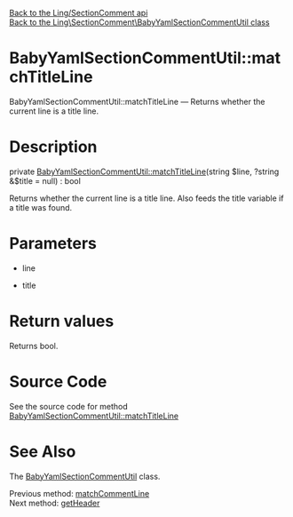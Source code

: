 [Back to the Ling/SectionComment api](https://github.com/lingtalfi/SectionComment/blob/master/doc/api/Ling/SectionComment.md)<br>
[Back to the Ling\SectionComment\BabyYamlSectionCommentUtil class](https://github.com/lingtalfi/SectionComment/blob/master/doc/api/Ling/SectionComment/BabyYamlSectionCommentUtil.md)


BabyYamlSectionCommentUtil::matchTitleLine
================



BabyYamlSectionCommentUtil::matchTitleLine — Returns whether the current line is a title line.




Description
================


private [BabyYamlSectionCommentUtil::matchTitleLine](https://github.com/lingtalfi/SectionComment/blob/master/doc/api/Ling/SectionComment/BabyYamlSectionCommentUtil/matchTitleLine.md)(string $line, ?string &$title = null) : bool




Returns whether the current line is a title line.
Also feeds the title variable if a title was found.




Parameters
================


- line

    

- title

    


Return values
================

Returns bool.








Source Code
===========
See the source code for method [BabyYamlSectionCommentUtil::matchTitleLine](https://github.com/lingtalfi/SectionComment/blob/master/BabyYamlSectionCommentUtil.php#L288-L295)


See Also
================

The [BabyYamlSectionCommentUtil](https://github.com/lingtalfi/SectionComment/blob/master/doc/api/Ling/SectionComment/BabyYamlSectionCommentUtil.md) class.

Previous method: [matchCommentLine](https://github.com/lingtalfi/SectionComment/blob/master/doc/api/Ling/SectionComment/BabyYamlSectionCommentUtil/matchCommentLine.md)<br>Next method: [getHeader](https://github.com/lingtalfi/SectionComment/blob/master/doc/api/Ling/SectionComment/BabyYamlSectionCommentUtil/getHeader.md)<br>

